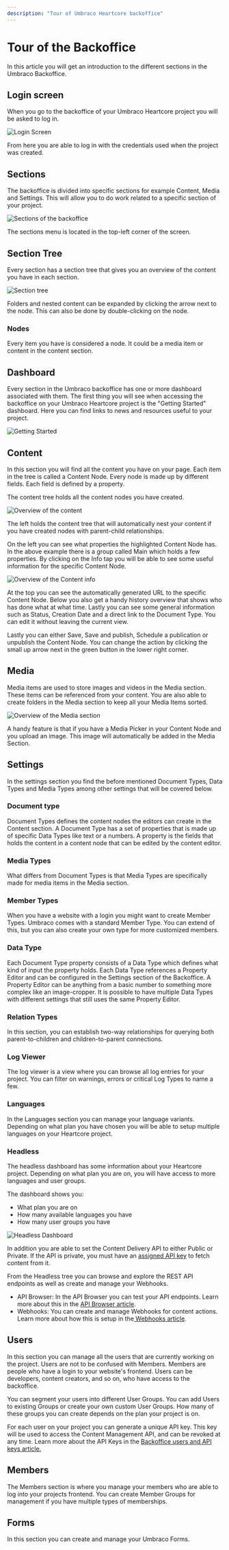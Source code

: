 ```yaml
---
description: "Tour of Umbraco Heartcore backoffice"
---
```


# Tour of the Backoffice

In this article you will get an introduction to the different sections in the Umbraco Backoffice.

## Login screen

When you go to the backoffice of your Umbraco Heartcore project you will be asked to log in.

![Login Screen](images/login.png)

From here you are able to log in with the credentials used when the project was created.

## Sections

The backoffice is divided into specific sections for example Content, Media and Settings. This will allow you to do work related to a specific section of your project.

![Sections of the backoffice](images/sections.png)

The sections menu is located in the top-left corner of the screen.

## Section Tree

Every section has a section tree that gives you an overview of the content you have in each section.

![Section tree](images/section-tree.png)

Folders and nested content can be expanded by clicking the arrow next to the node. This can also be done by double-clicking on the node.

### Nodes

Every item you have is considered a node. It could be a media item or content in the content section.

## Dashboard

Every section in the Umbraco backoffice has one or more dashboard associated with them. The first thing you will see when accessing the backoffice on your Umbraco Heartcore project is the "Getting Started" dashboard. Here you can find links to news and resources useful to your project.

![Getting Started](images/dashboard.png)

## Content

In this section you will find all the content you have on your page. Each item in the tree is called a Content Node. Every node is made up by different fields. Each field is defined by a property.

The content tree holds all the content nodes you have created.

![Overview of the content](images/content.png)

The left holds the content tree that will automatically nest your content if you have created nodes with parent-child relationships.

On the left you can see what properties the highlighted Content Node has. In the above example there is a group called Main which holds a few properties. By clicking on the Info tap you will be able to see some useful information for the specific Content Node.

![Overview of the Content info](images/content-info.png)

At the top you can see the automatically generated URL to the specific Content Node. Below you also get a handy history overview that shows who has done what at what time. Lastly you can see some general information such as Status, Creation Date and a direct link to the Document Type. You can edit it without leaving the current view.

Lastly you can either Save, Save and publish, Schedule a publication or unpublish the Content Node. You can change the action by clicking the small up arrow next in the green button in the lower right corner.

## Media

Media items are used to store images and videos in the Media section. These items can be referenced from your content. You are also able to create folders in the Media section to keep all your Media Items sorted.

![Overview of the Media section](images/media.png)

A handy feature is that if you have a Media Picker in your Content Node and you upload an image. This image will automatically be added in the Media Section.

## Settings

In the settings section you find the before mentioned Document Types, Data Types and Media Types among other settings that will be covered below.

### Document type

Document Types defines the content nodes the editors can create in the Content section. A Document Type has a set of properties that is made up of specific Data Types like text or a numbers. A property is the fields that holds the content in a content node that can be edited by the content editor.

### Media Types

What differs from Document Types is that Media Types are specifically made for media items in the Media section.

### Member Types

When you have a website with a login you might want to create Member Types. Umbraco comes with a standard Member Type. You can extend of this, but you can also create your own type for more customized members.

### Data Type

Each Document Type property consists of a Data Type which defines what kind of input the property holds. Each Data Type references a Property Editor and can be configured in the Settings section of the Backoffice. A Property Editor can be anything from a basic number to something more complex like an image-cropper. It is possible to have multiple Data Types with different settings that still uses the same Property Editor.

### Relation Types

In this section, you can establish two-way relationships for querying both parent-to-children and children-to-parent connections.

### Log Viewer

The log viewer is a view where you can browse all log entries for your project. You can filter on warnings, errors or critical Log Types to name a few.

### Languages

In the Languages section you can manage your language variants. Depending on what plan you have chosen you will be able to setup multiple languages on your Heartcore project.

### Headless

The headless dashboard has some information about your Heartcore project. Depending on what plan you are on, you will have access to more languages and user groups.

The dashboard shows you:

* What plan you are on
* How many available languages you have
* How many user groups you have

![Headless Dashboard](images/headless-dashboard.png)

In addition you are able to set the Content Delivery API to either Public or Private. If the API is private, you must have an [assigned API key](backoffice-users-and-api-keys.md) to fetch content from it.

From the Headless tree you can browse and explore the REST API endpoints as well as create and manage your Webhooks.

* API Browser: In the API Browser you can test your API endpoints. Learn more about this in the [API Browser article](api-browser.md).
* Webhooks: You can create and manage Webhooks for content actions. Learn more about how this is setup in the[ Webhooks article](webhooks.md).

## Users

In this section you can manage all the users that are currently working on the project. Users are not to be confused with Members. Members are people who have a login to your website's frontend. Users can be developers, content creators, and so on, who have access to the backoffice.

You can segment your users into different User Groups. You can add Users to existing Groups or create your own custom User Groups. How many of these groups you can create depends on the plan your project is on.

For each user on your project you can generate a unique API key. This key will be used to access the Content Management API, and can be revoked at any time. Learn more about the API Keys in the [Backoffice users and API keys article.](backoffice-users-and-api-keys.md)

## Members

The Members section is where you manage your members who are able to log into your projects frontend. You can create Member Groups for management if you have multiple types of memberships.

## Forms

In this section you can create and manage your Umbraco Forms.
